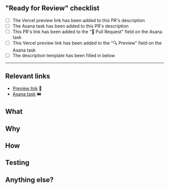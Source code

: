 ## "Ready for Review" checklist

<!--
Check these items off in the GitHub PR UI as you complete them.
-->

- [ ] The Vercel preview link has been added to this PR's description
- [ ] The Asana task has been added to this PR's description
- [ ] This PR's link has been added to the "📐 Pull Request" field on the Asana task
- [ ] This Vercel preview link has been added to the "🔍 Preview" field on the Asana task
- [ ] The description template has been filled in below

---

## Relevant links

<!-- 
Make sure to remove any '.' characters from the branch name 
Example: ks.my-branch --> 

- [Preview link](https://dev-portal-git-BRANCH_NAME-hashicorp.vercel.app/PATH_TO_VIEW) 🔎
- [Asana task](url) 🎟️

## What

<!--
Briefly list out the changes proposed in this PR.
-->

## Why

<!--
Describe why the changes proposed are needed. Some examples: new feature requested, refactor to make things easier later, styling tweaks requested by design, etc.
-->

## How

<!--
Dive into the approach you took, list resources you referenced, detail other approaches you tried but didn't end up going with, etc.
-->

## Testing

<!--
Create a checklist for going through how to test your proposed changes. If there is anything to configure before interacting with the project in a browser, such as toggling feature flags, changing machine settings, or simulating behavior in browser dev tools, list those steps first.

- [ ] Step 1
- [ ] Step 2
- [ ] Step 3
- [ ] ...
-->

## Anything else?

<!--
If there is anything you came across that you chose not to address in this PR but plan to soon, list those items here and any Asana tasks you created to go with them.
-->
